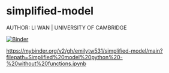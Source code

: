 # simplified-model

AUTHOR: LI WAN | UNIVERSITY OF CAMBRIDGE


[![Binder](https://mybinder.org/badge_logo.svg)](https://mybinder.org/v2/gh/emilytw531/simplified-model/main?filepath=Simplified%20model%20python%20-%20without%20functions.ipynb)

https://mybinder.org/v2/gh/emilytw531/simplified-model/main?filepath=Simplified%20model%20python%20-%20without%20functions.ipynb
